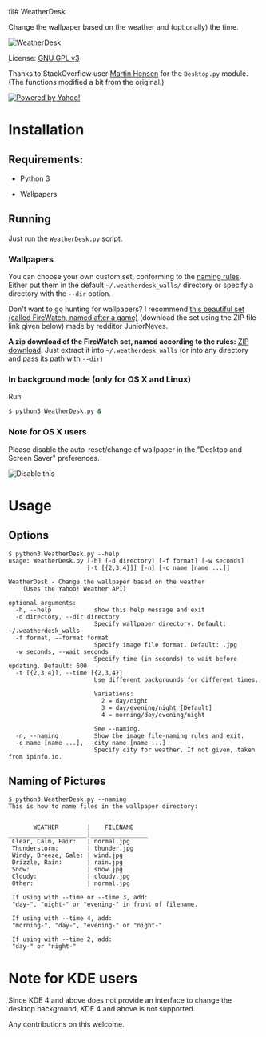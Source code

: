 fil# WeatherDesk

Change the wallpaper based on the weather and (optionally) the time.

![WeatherDesk](http://i.imgur.com/F2Lml2n.png)

License: [GNU GPL v3](https://www.gnu.org/licenses/gpl.txt)

Thanks to StackOverflow user [Martin Hensen](http://stackoverflow.com/users/2118300/martin-hansen) for the `Desktop.py` module. (The functions modified a bit from the original.)

[![Powered by Yahoo!](https://poweredby.yahoo.com/purple.png)](https://www.yahoo.com/?ilc=401)

# Installation

## Requirements:

- Python 3

- Wallpapers

## Running

Just run the `WeatherDesk.py` script.

### Wallpapers

You can choose your own custom set, conforming to the [naming rules](#naming-of-pictures).
Either put them in the default `~/.weatherdesk_walls/` directory or specify a directory with the `--dir` option.

Don't want to go hunting for wallpapers? I recommend [this beautiful set (called FireWatch, named after a game)](http://imgur.com/a/snB5O) (download the set using the ZIP file link given below) made by redditor JuniorNeves.

**A zip download of the FireWatch set, named according to the rules:** [ZIP download](https://github.com/bharadwaj-raju/FireWatch-WeatherDesk-Pack/archive/master.zip). Just extract it into `~/.weatherdesk_walls` (or into any directory and pass its path with `--dir`)

### In background mode (only for OS X and Linux)

Run

```sh
$ python3 WeatherDesk.py &
```

### Note for OS X users

Please disable the auto-reset/change of wallpaper in the  "Desktop and Screen Saver" preferences.

![Disable this](http://i.imgur.com/BFi1GHGm.png)

# Usage

## Options

    $ python3 WeatherDesk.py --help
    usage: WeatherDesk.py [-h] [-d directory] [-f format] [-w seconds]
                          [-t [{2,3,4}]] [-n] [-c name [name ...]]

    WeatherDesk - Change the wallpaper based on the weather
        (Uses the Yahoo! Weather API)

    optional arguments:
      -h, --help            show this help message and exit
      -d directory, --dir directory
                            Specify wallpaper directory. Default: ~/.weatherdesk_walls
      -f format, --format format
                            Specify image file format. Default: .jpg
      -w seconds, --wait seconds
                            Specify time (in seconds) to wait before updating. Default: 600
      -t [{2,3,4}], --time [{2,3,4}]
                            Use different backgrounds for different times.

                            Variations:
                              2 = day/night
                              3 = day/evening/night [Default]
                              4 = morning/day/evening/night

                            See --naming.
      -n, --naming          Show the image file-naming rules and exit.
      -c name [name ...], --city name [name ...]
                            Specify city for weather. If not given, taken from ipinfo.io.


## Naming of Pictures

    $ python3 WeatherDesk.py --naming
    This is how to name files in the wallpaper directory:


           WEATHER        |    FILENAME
    ______________________|________________
     Clear, Calm, Fair:   | normal.jpg
     Thunderstorm:        | thunder.jpg
     Windy, Breeze, Gale: | wind.jpg
     Drizzle, Rain:       | rain.jpg
     Snow:                | snow.jpg
     Cloudy:              | cloudy.jpg
     Other:               | normal.jpg

     If using with --time or --time 3, add:
     "day-", "night-" or "evening-" in front of filename.

     If using with --time 4, add:
     "morning-", "day-", "evening-" or "night-"

     If using with --time 2, add:
     "day-" or "night-"

# Note for KDE users

Since KDE 4 and above does not provide an interface to change the desktop background, KDE 4 and above is not supported.

Any contributions on this welcome.
